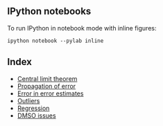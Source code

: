 IPython notebooks
-----------------

To run IPython in notebook mode with inline figures:
```
ipython notebook --pylab inline
```

Index
-----
* [Central limit theorem](http://nbviewer.ipython.org/urls/raw.github.com/choderalab/cadd-grc-2013/master/notebooks/Central%2520limit%2520theorem%2520illustration.ipynb)
* [Propagation of error](http://nbviewer.ipython.org/urls/raw.github.com/choderalab/cadd-grc-2013/master/notebooks/Propagation%2520of%2520error.ipynb)
* [Error in error estimates](http://nbviewer.ipython.org/urls/raw.github.com/choderalab/cadd-grc-2013/master/notebooks/Error%2520in%2520error%2520estimates.ipynb)
* [Outliers](http://nbviewer.ipython.org/urls/raw.github.com/choderalab/cadd-grc-2013/master/notebooks/Outliers.ipynb)
* [Regression](http://nbviewer.ipython.org/urls/raw.github.com/choderalab/cadd-grc-2013/master/notebooks/Regression.ipynb)
* [DMSO issues](http://nbviewer.ipython.org/urls/raw.github.com/choderalab/cadd-grc-2013/master/notebooks/DMSO%2520issues.ipynb)
